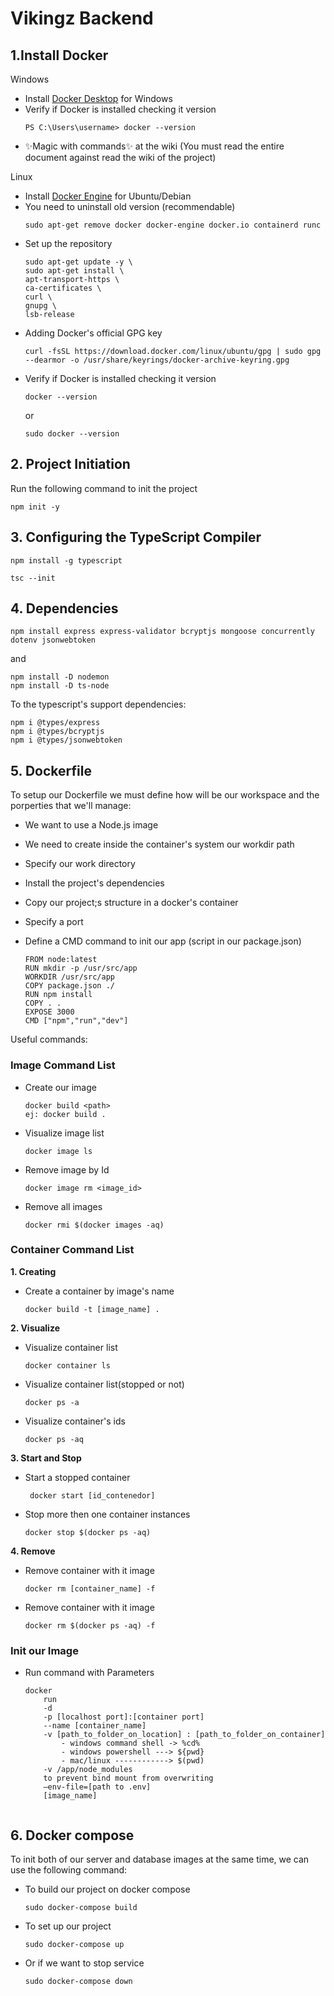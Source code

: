 # Vikingz Backend
## 1.Install Docker
Windows
- Install [Docker Desktop](https://docs.docker.com/docker-for-windows/install/) for Windows
- Verify if Docker is installed checking it version
    ```
    PS C:\Users\username> docker --version
    ```
- ✨Magic  with commands✨ at the wiki (You must read the entire document against read the wiki of the project)

Linux
- Install [Docker Engine](https://docs.docker.com/engine/install/ubuntu/) for Ubuntu/Debian
- You need to uninstall old version (recommendable)
    ```
    sudo apt-get remove docker docker-engine docker.io containerd runc
    ```
- Set up the repository
    ```
    sudo apt-get update -y \
    sudo apt-get install \
    apt-transport-https \
    ca-certificates \
    curl \
    gnupg \
    lsb-release
    ```
- Adding Docker's official GPG key
    ```
    curl -fsSL https://download.docker.com/linux/ubuntu/gpg | sudo gpg --dearmor -o /usr/share/keyrings/docker-archive-keyring.gpg
    ```
- Verify if Docker is installed checking it version
    ```
    docker --version
    ```
    or
    ```
    sudo docker --version
    ```
## 2. Project Initiation

Run the following command to init the project
```
npm init -y
```
## 3. Configuring the TypeScript Compiler
```
npm install -g typescript
```
```
tsc --init
```
## 4. Dependencies

```
npm install express express-validator bcryptjs mongoose concurrently dotenv jsonwebtoken 
```
and
```
npm install -D nodemon
npm install -D ts-node
```

To the typescript's support dependencies:
```
npm i @types/express
npm i @types/bcryptjs
npm i @types/jsonwebtoken
```

## 5. Dockerfile
To setup our Dockerfile we must define how will be our workspace and the porperties that we'll manage:

- We want to use a Node.js image
- We need to create inside the container's system our workdir path
- Specify our work directory
- Install the project's dependencies
- Copy our project;s structure in a docker's container
- Specify a port
- Define a CMD command to init our app (script in our package.json)

    ```
    FROM node:latest
    RUN mkdir -p /usr/src/app
    WORKDIR /usr/src/app
    COPY package.json ./
    RUN npm install
    COPY . . 
    EXPOSE 3000
    CMD ["npm","run","dev"]
    ```

Useful commands: 

### Image Command List
- Create our image
    ```
    docker build <path>  
    ej: docker build .
    ```
- Visualize image list   
    ```
    docker image ls
    ```
- Remove image by Id
    ```
    docker image rm <image_id>
    ```
- Remove all images
    ```
    docker rmi $(docker images -aq) 
    ```
### Container Command List
**1. Creating**
- Create a container by image's name
    ```
    docker build -t [image_name] .
    ```
**2. Visualize**
- Visualize container list
    ```
    docker container ls
    ```
- Visualize container list(stopped or not)
    ```
    docker ps -a
    ```
- Visualize container's ids
    ```
    docker ps -aq
    ```
**3. Start and Stop**
- Start a stopped container
    ```
     docker start [id_contenedor]
    ```
- Stop more then one container instances
    ```
    docker stop $(docker ps -aq)
    ```
**4. Remove**    
- Remove container with it image
    ```
    docker rm [container_name] -f
    ```
- Remove container with it image
    ```
    docker rm $(docker ps -aq) -f
    ```
### Init our Image
- Run command with Parameters
    ```
    docker
        run
        -d
        -p [localhost port]:[container port]
        --name [container_name]
        -v [path_to_folder_on_location] : [path_to_folder_on_container]
            - windows command shell -> %cd%
            - windows powershell ---> ${pwd}
            - mac/linux ------------> $(pwd)
        -v /app/node_modules
        to prevent bind mount from overwriting
        –env-file=[path to .env]
        [image_name]
        
    ```
## 6. Docker compose
To init both of our server and database images at the same time, we can use the following command:

- To build our project on docker compose
    ```
    sudo docker-compose build
    ```
- To set up our project 
    ```
    sudo docker-compose up
    ```

- Or if we want to stop service
    ```
    sudo docker-compose down
    ```